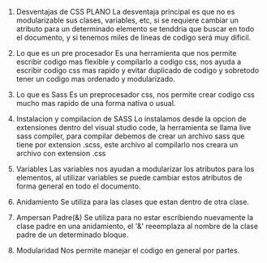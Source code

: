 1. Desventajas de CSS PLANO
    La desventaja principal es que no es modularizable sus clases, variables, etc, si se requiere cambiar un atributo para un determinado elemento se tenddria que buscar en todo el documento, y si tenemos miles de lineas de codigo será muy dificil.

2. Lo que es un pre procesador
    Es una herramienta que nos permite escribir codigo mas flexible y compilarlo a codigo css, nos ayuda a escribir codigo css mas rapido y evitar duplicado de codigo y sobretodo tener un codigo mas ordenado y modularizado.

3. Lo que es Sass
    Es un preprocesador css, nos permite crear codigo css mucho mas rapido de una forma nativa o usual.

4. Instalacion y compilacion de SASS
    Lo instalamos desde la opcion de extensiones dentro del visual studio code, la herramienta se llama live sass compiler, para compilar debemos de crear un archivo sass que tiene por extension .scss, este archivo al compilarlo nos creara un archivo con extension .css

5. Variables
    Las variables nos ayudan a modularizar los atributos para los elementos, al utilizar variables se puede cambiar estos atributos de forma general en todo el documento.

6. Anidamiento
    Se utiliza para las clases que estan dentro de otra clase.

7. Ampersan Padre(&)
    Se utiliza para no estar escribiendo nuevamente la clase padre en una anidamiento, el '&' reeemplaza al nombre de la clase padre de un determinado bloque.

8. Modularidad
    Nos permite manejar el codigo en general por partes. 